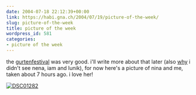 ```yaml
---
date: 2004-07-18 22:12:39+00:00
link: https://habi.gna.ch/2004/07/19/picture-of-the-week/
slug: picture-of-the-week
title: picture of the week
wordpress_id: 581
categories:
- picture of the week
---
```


the [gurtenfestival](http://www.gurtenfestival.ch/) was very good. i'll write more about that later (also [why](http://globalgutz.org/) i didn't see nena, iam and lunik), for now here's a picture of nina and me, taken about 7 hours ago.
i love her!

[![DSC01282](https://habi.gna.ch/blog/images/DSC01282-tm.jpg)](https://habi.gna.ch/blog/images/DSC01282.JPG)
